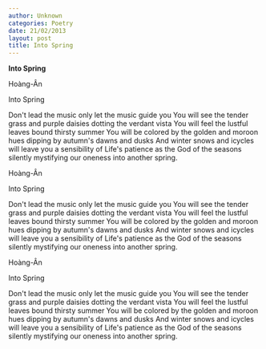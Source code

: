 ```yaml
---
author: Unknown
categories: Poetry
date: 21/02/2013
layout: post
title: Into Spring
---
```


**Into Spring**

Hoàng-Ân

Into Spring


Don't lead the music
only let the music guide you
You will see the tender grass and purple daisies
dotting the verdant vista
You will feel the lustful leaves bound thirsty summer
You will be colored by the golden and moroon hues
dipping by autumn's dawns and dusks
And winter snows and icycles
will leave you a sensibility of Life's patience
    as the God of the seasons
    silently mystifying our
    o­neness
    into another spring.

Hoàng-Ân

Into Spring


Don't lead the music
only let the music guide you
You will see the tender grass and purple daisies
dotting the verdant vista
You will feel the lustful leaves bound thirsty summer
You will be colored by the golden and moroon hues
dipping by autumn's dawns and dusks
And winter snows and icycles
will leave you a sensibility of Life's patience
    as the God of the seasons
    silently mystifying our
    o­neness
    into another spring.

Hoàng-Ân

Into Spring


Don't lead the music
only let the music guide you
You will see the tender grass and purple daisies
dotting the verdant vista
You will feel the lustful leaves bound thirsty summer
You will be colored by the golden and moroon hues
dipping by autumn's dawns and dusks
And winter snows and icycles
will leave you a sensibility of Life's patience
    as the God of the seasons
    silently mystifying our
    o­neness
    into another spring.
